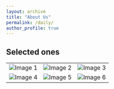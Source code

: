 ```yaml
---
layout: archive
title: "About Us"
permalink: /daily/
author_profile: true
---
```


## Selected ones

<table>
  <tr>
    <td><img src="bio-photo" alt="Image 1"></td>
    <td><img src="bio-photo" alt="Image 2"></td>
    <td><img src="bio-photo" alt="Image 3"></td>
  </tr>
  <tr>
    <td><img src="bio-photo" alt="Image 4"></td>
    <td><img src="bio-photo" alt="Image 5"></td>
    <td><img src="bio-photo" alt="Image 6"></td>
  </tr>
</table>
